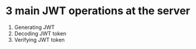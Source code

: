 # 3 main JWT operations at the server 
1. Generating JWT
2. Decoding JWT token
3. Verifying JWT token